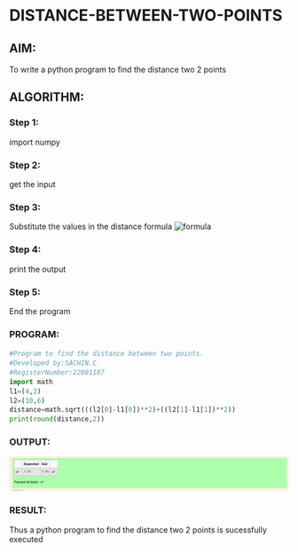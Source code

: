 # DISTANCE-BETWEEN-TWO-POINTS

## AIM:
To write a python program to find the distance two 2 points
## ALGORITHM:
### Step 1: 
import numpy
### Step 2: 
get the input
### Step 3: 
Substitute the values in the distance formula  ![formula](/formula.jpg)
### Step 4: 
print the output
### Step 5: 
End the program
### PROGRAM:
```python
#Program to find the distance between two points.
#Developed by:SACHIN.C 
#RegisterNumber:22001187
import math
l1=(4,2)
l2=(10,6)
distance=math.sqrt(((l2[0]-l1[0])**2)+((l2[1]-l1[1])**2))
print(round(distance,2))

```
  


### OUTPUT:
![OUTPUT](/out3.png)

### RESULT:
Thus a python program to find the distance two 2 points is sucessfully executed
